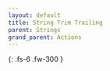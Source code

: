 ```yaml
---
layout: default
title: String Trim Trailing
parent: Strings
grand_parent: Actions
---
```

{: .fs-6 .fw-300 }
